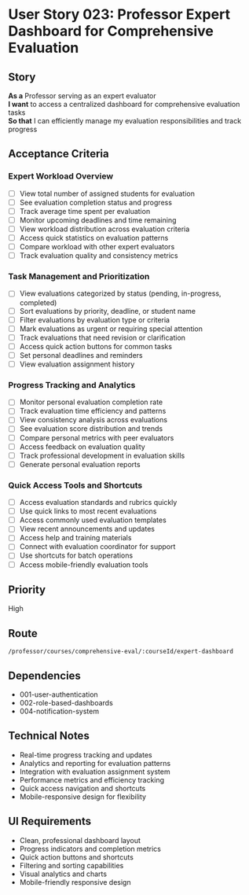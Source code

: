 # User Story 023: Professor Expert Dashboard for Comprehensive Evaluation

## Story
**As a** Professor serving as an expert evaluator  
**I want** to access a centralized dashboard for comprehensive evaluation tasks  
**So that** I can efficiently manage my evaluation responsibilities and track progress

## Acceptance Criteria

### Expert Workload Overview
- [ ] View total number of assigned students for evaluation
- [ ] See evaluation completion status and progress
- [ ] Track average time spent per evaluation
- [ ] Monitor upcoming deadlines and time remaining
- [ ] View workload distribution across evaluation criteria
- [ ] Access quick statistics on evaluation patterns
- [ ] Compare workload with other expert evaluators
- [ ] Track evaluation quality and consistency metrics

### Task Management and Prioritization
- [ ] View evaluations categorized by status (pending, in-progress, completed)
- [ ] Sort evaluations by priority, deadline, or student name
- [ ] Filter evaluations by evaluation type or criteria
- [ ] Mark evaluations as urgent or requiring special attention
- [ ] Track evaluations that need revision or clarification
- [ ] Access quick action buttons for common tasks
- [ ] Set personal deadlines and reminders
- [ ] View evaluation assignment history

### Progress Tracking and Analytics
- [ ] Monitor personal evaluation completion rate
- [ ] Track evaluation time efficiency and patterns
- [ ] View consistency analysis across evaluations
- [ ] See evaluation score distribution and trends
- [ ] Compare personal metrics with peer evaluators
- [ ] Access feedback on evaluation quality
- [ ] Track professional development in evaluation skills
- [ ] Generate personal evaluation reports

### Quick Access Tools and Shortcuts
- [ ] Access evaluation standards and rubrics quickly
- [ ] Use quick links to most recent evaluations
- [ ] Access commonly used evaluation templates
- [ ] View recent announcements and updates
- [ ] Access help and training materials
- [ ] Connect with evaluation coordinator for support
- [ ] Use shortcuts for batch operations
- [ ] Access mobile-friendly evaluation tools

## Priority
High

## Route
`/professor/courses/comprehensive-eval/:courseId/expert-dashboard`

## Dependencies
- 001-user-authentication
- 002-role-based-dashboards
- 004-notification-system

## Technical Notes
- Real-time progress tracking and updates
- Analytics and reporting for evaluation patterns
- Integration with evaluation assignment system
- Performance metrics and efficiency tracking
- Quick access navigation and shortcuts
- Mobile-responsive design for flexibility

## UI Requirements
- Clean, professional dashboard layout
- Progress indicators and completion metrics
- Quick action buttons and shortcuts
- Filtering and sorting capabilities
- Visual analytics and charts
- Mobile-friendly responsive design